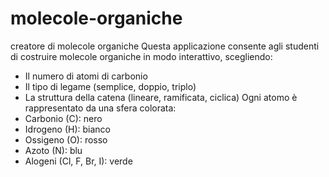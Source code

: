 # molecole-organiche
creatore di molecole organiche
Questa applicazione consente agli studenti di costruire molecole organiche in modo interattivo, scegliendo:
- Il numero di atomi di carbonio
- Il tipo di legame (semplice, doppio, triplo)
- La struttura della catena (lineare, ramificata, ciclica)
Ogni atomo è rappresentato da una sfera colorata:
- Carbonio (C): nero
- Idrogeno (H): bianco
- Ossigeno (O): rosso
- Azoto (N): blu
- Alogeni (Cl, F, Br, I): verde
